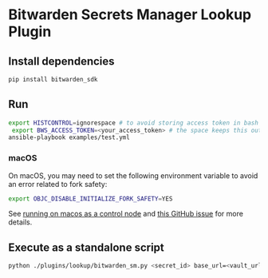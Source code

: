 # Bitwarden Secrets Manager Lookup Plugin

## Install dependencies

```bash
pip install bitwarden_sdk
```

## Run

```bash
export HISTCONTROL=ignorespace # to avoid storing access token in bash history
 export BWS_ACCESS_TOKEN=<your_access_token> # the space keeps this out of bash history
ansible-playbook examples/test.yml
```

### macOS

On macOS, you may need to set the following environment variable to avoid an error related to fork safety:
```bash
export OBJC_DISABLE_INITIALIZE_FORK_SAFETY=YES
```

See [running on macos as a control node](https://docs.ansible.com/ansible/latest/reference_appendices/faq.html#running-on-macos-as-a-control-node) and [this GitHub issue](https://github.com/ansible/ansible/issues/49207) for more details.

## Execute as a standalone script

```bash
python ./plugins/lookup/bitwarden_sm.py <secret_id> base_url=<vault_url>
```

